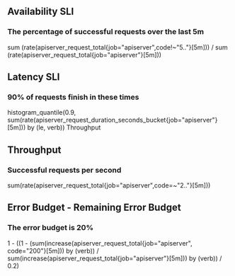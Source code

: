 ## Availability SLI
### The percentage of successful requests over the last 5m
sum (rate(apiserver_request_total{job="apiserver",code!~"5.."}[5m]))
/
sum (rate(apiserver_request_total{job="apiserver"}[5m]))


## Latency SLI
### 90% of requests finish in these times
histogram_quantile(0.9,
sum(rate(apiserver_request_duration_seconds_bucket{job="apiserver"}[5m])) by (le, verb))
Throughput


## Throughput
### Successful requests per second
sum(rate(apiserver_request_total{job="apiserver",code=~"2.."}[5m]))


## Error Budget - Remaining Error Budget
### The error budget is 20%
1 - ((1 - (sum(increase(apiserver_request_total{job="apiserver", code="200"}[5m])) by (verb)) / sum(increase(apiserver_request_total{job="apiserver"}[5m])) by (verb)) / 0.2)

